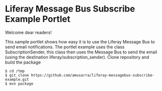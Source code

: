 Liferay Message Bus Subscribe Example Portlet
=====================================
Welcome dear readers!

This sample portlet shows how easy it is to use the Liferay Message Bus to send email notifications. The portlet example uses the class SubscriptionSender, this class then uses the Message Bus to send the email (using the destination liferay/subscription_sender).
Clone repository and build the package

	$ cd /tmp
	$ git clone https://github.com/amusarra/liferay-messagebus-subscribe-example.git
	$ mvn package